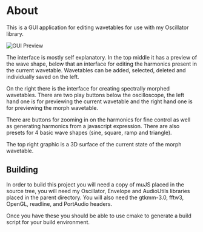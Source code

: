 # About

This is a GUI application for editing wavetables for use with my Oscillator library.

![GUI Preview](https://i.imgur.com/nSp7n2o.png)

The interface is mostly self explanatory. In the top middle it has a preview of the wave shape,
below that an interface for editing the harmonics present in the current wavetable.
Wavetables can be added, selected, deleted and individually saved on the left.

On the right there is the interface for creating spectrally morphed wavetables. There are two play buttons below the oscilloscope,
the left hand one is for previewing the current wavetable and the right hand one is for previewing the
morph wavetable.

There are buttons for zooming in on the harmonics for fine control as well as generating harmonics
from a javascript expression. There are also presets for 4 basic wave shapes (sine, square, ramp and triangle).

The top right graphic is a 3D surface of the current state of the morph wavetable.

## Building

In order to build this project you will need a copy of muJS placed in the source tree, 
you will need my Oscillator, Envelope and AudioUtils libraries placed in the parent directory. You will also need
the gtkmm-3.0, fftw3, OpenGL, readline, and PortAudio headers.

Once you have these you should be able to use cmake to generate a build script for your build environment.